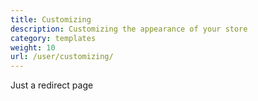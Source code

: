 ```yaml
---
title: Customizing
description: Customizing the appearance of your store
category: templates
weight: 10
url: /user/customizing/
---
```


Just a redirect page
